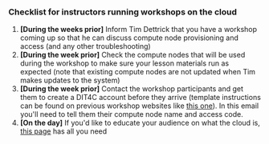 ### Checklist for instructors running workshops on the cloud

1. **[During the weeks prior]**  Inform Tim Dettrick that you have a workshop coming up so that he can discuss compute node provisioning and access (and any other troubleshooting)
2. **[During the week prior]** Check the compute nodes that will be used during the workshop to make sure your lesson materials run as expected (note that existing compute nodes are not updated when Tim makes updates to the system)
3. **[During the week prior]** Contact the workshop participants and get them to create a DIT4C account before they arrive (template instructions can be found on previous workshop websites like [this one](http://resbaz.github.io/2015-02-16-resbaz-python/#setup)). In this email you'll need to tell them their compute node name and access code.
4. **[On the day]** If you'd like to educate your audience on what the cloud is, [this page](https://github.com/resbaz/lessons/blob/master/cloud-intro.md) has all you need 
